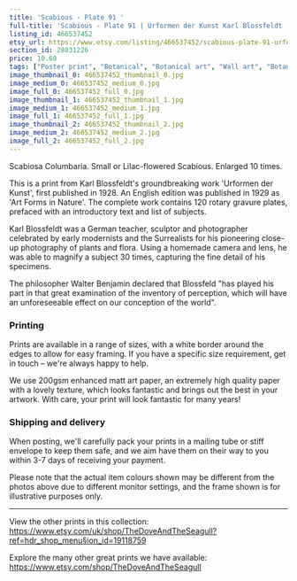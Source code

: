 ```yaml
---
title: 'Scabious - Plate 91 '
full-title: 'Scabious - Plate 91 | Urformen der Kunst Karl Blossfeldt | Botanical print, wall art, room decor, black & white, sepia, vintage'
listing_id: 466537452
etsy_url: https://www.etsy.com/listing/466537452/scabious-plate-91-urformen-der-kunst?utm_source=site&utm_medium=api&utm_campaign=api
section_id: 28031226
price: 10.60
tags: ["Poster print", "Botanical", "Botanical art", "Wall art", "Botanical poster", "Photograph", "Vintage", "Black and white", "Sepia", "Minimal", "Fern", "High quality print", "Urformen der Kunst"]
image_thumbnail_0: 466537452_thumbnail_0.jpg
image_medium_0: 466537452_medium_0.jpg
image_full_0: 466537452_full_0.jpg
image_thumbnail_1: 466537452_thumbnail_1.jpg
image_medium_1: 466537452_medium_1.jpg
image_full_1: 466537452_full_1.jpg
image_thumbnail_2: 466537452_thumbnail_2.jpg
image_medium_2: 466537452_medium_2.jpg
image_full_2: 466537452_full_2.jpg
---
```

Scabiosa Columbaria. Small or Lilac-flowered Scabious. Enlarged 10 times.

This is a print from Karl Blossfeldt&#39;s groundbreaking work &#39;Urformen der Kunst&#39;, first published in 1928. An English edition was published in 1929 as &#39;Art Forms in Nature&#39;. The complete work contains 120 rotary gravure plates, prefaced with an introductory text and list of subjects.

Karl Blossfeldt was a German teacher, sculptor and photographer celebrated by early modernists and the Surrealists for his pioneering close-up photography of plants and flora. Using a homemade camera and lens, he was able to magnify a subject 30 times, capturing the fine detail of his specimens.

The philosopher Walter Benjamin declared that Blossfeld &quot;has played his part in that great examination of the inventory of perception, which will have an unforeseeable effect on our conception of the world&quot;. 

### Printing

Prints are available in a range of sizes, with a white border around the edges to allow for easy framing. If you have a specific size requirement, get in touch – we&#39;re always happy to help.

We use 200gsm enhanced matt art paper, an extremely high quality paper with a lovely texture, which looks fantastic and brings out the best in your artwork. With care, your print will look fantastic for many years!

### Shipping and delivery

When posting, we&#39;ll carefully pack your prints in a mailing tube or stiff envelope to keep them safe, and we aim have them on their way to you within 3-7 days of receiving your payment.

Please note that the actual item colours shown may be different from the photos above due to different monitor settings, and the frame shown is for illustrative purposes only.

---

View the other prints in this collection: https://www.etsy.com/uk/shop/TheDoveAndTheSeagull?ref=hdr_shop_menu§ion_id=19118759

Explore the many other great prints we have available: https://www.etsy.com/shop/TheDoveAndTheSeagull
